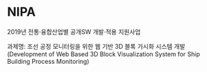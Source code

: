 # NIPA
2019년 전통·융합산업별 공개SW 개발·적용 지원사업

과제명: 조선 공정 모니터링을 위한 웹 기반 3D 블록 가시화 시스템 개발(Development of Web Based 3D Block Visualization System for Ship Building Process Monitoring)
